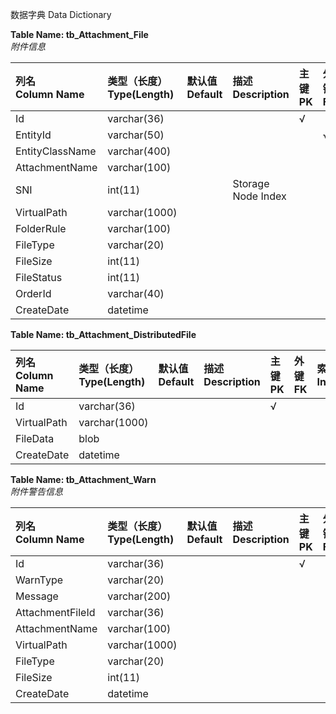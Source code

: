 数据字典
Data Dictionary  
  

**Table Name: tb_Attachment_File**  
_附件信息_

| 列名<br />Column Name      | 类型（长度）<br />Type(Length)    | 默认值<br />Default   | 描述<br />Description   | 主键<br />PK   | 外键<br />FK   | 索引<br />Index |  
| :--              | :--             | :--       | :---          | :--  | :--  | :--   |  
| Id | varchar(36) |  |  | √ |  |  
| EntityId | varchar(50) |  |  |  | √ |  
| EntityClassName | varchar(400) |  |  |  |  |  
| AttachmentName | varchar(100) |  |  |  |  |  
| SNI | int(11) |  | Storage Node Index |  |  |  
| VirtualPath | varchar(1000) |  |  |  |  |  
| FolderRule | varchar(100) |  |  |  |  |  
| FileType | varchar(20) |  |  |  |  |  
| FileSize | int(11) |  |  |  |  |  
| FileStatus | int(11) |  |  |  |  |  
| OrderId | varchar(40) |  |  |  |  |  
| CreateDate | datetime |  |  |  |  |  

**Table Name: tb_Attachment_DistributedFile**  

| 列名<br />Column Name      | 类型（长度）<br />Type(Length)    | 默认值<br />Default   | 描述<br />Description   | 主键<br />PK   | 外键<br />FK   | 索引<br />Index |  
| :--              | :--             | :--       | :---          | :--  | :--  | :--   |  
| Id | varchar(36) |  |  | √ |  |  
| VirtualPath | varchar(1000) |  |  |  |  |  
| FileData | blob |  |  |  |  |  
| CreateDate | datetime |  |  |  |  |  

**Table Name: tb_Attachment_Warn**  
_附件警告信息_

| 列名<br />Column Name      | 类型（长度）<br />Type(Length)    | 默认值<br />Default   | 描述<br />Description   | 主键<br />PK   | 外键<br />FK   | 索引<br />Index |  
| :--              | :--             | :--       | :---          | :--  | :--  | :--   |  
| Id | varchar(36) |  |  | √ |  |  
| WarnType | varchar(20) |  |  |  |  |  
| Message | varchar(200) |  |  |  |  |  
| AttachmentFileId | varchar(36) |  |  |  |  |  
| AttachmentName | varchar(100) |  |  |  |  |  
| VirtualPath | varchar(1000) |  |  |  |  |  
| FileType | varchar(20) |  |  |  |  |  
| FileSize | int(11) |  |  |  |  |  
| CreateDate | datetime |  |  |  |  |  
